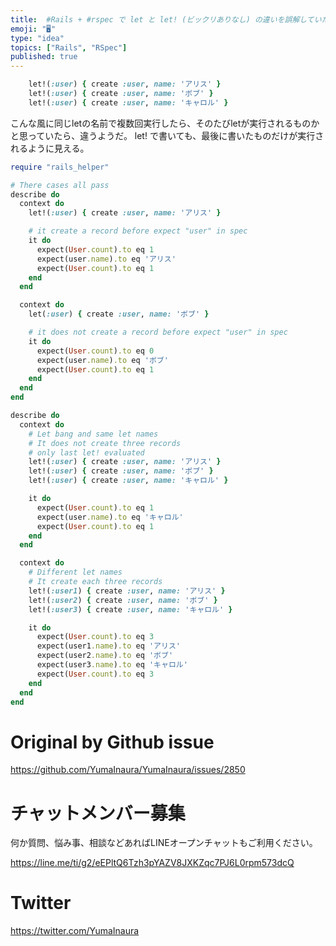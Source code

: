```yaml
---
title:  #Rails + #rspec で let と let! (ビックリありなし) の違いを誤解していた。遅延評価ってなによ？
emoji: "🖥"
type: "idea"
topics: ["Rails", "RSpec"]
published: true
---
```


```rb
    let!(:user) { create :user, name: 'アリス' }
    let!(:user) { create :user, name: 'ボブ' }
    let!(:user) { create :user, name: 'キャロル' }
```

こんな風に同じletの名前で複数回実行したら、そのたびletが実行されるものかと思っていたら、違うようだ。
let! で書いても、最後に書いたものだけが実行されるように見える。

```rb
require "rails_helper"

# There cases all pass
describe do
  context do
    let!(:user) { create :user, name: 'アリス' }

    # it create a record before expect "user" in spec
    it do
      expect(User.count).to eq 1
      expect(user.name).to eq 'アリス'
      expect(User.count).to eq 1
    end
  end

  context do
    let(:user) { create :user, name: 'ボブ' }

    # it does not create a record before expect "user" in spec
    it do
      expect(User.count).to eq 0
      expect(user.name).to eq 'ボブ'
      expect(User.count).to eq 1
    end
  end
end

describe do
  context do
    # Let bang and same let names
    # It does not create three records
    # only last let! evaluated
    let!(:user) { create :user, name: 'アリス' }
    let!(:user) { create :user, name: 'ボブ' }
    let!(:user) { create :user, name: 'キャロル' }

    it do
      expect(User.count).to eq 1
      expect(user.name).to eq 'キャロル'
      expect(User.count).to eq 1
    end
  end

  context do
    # Different let names
    # It create each three records
    let!(:user1) { create :user, name: 'アリス' }
    let!(:user2) { create :user, name: 'ボブ' }
    let!(:user3) { create :user, name: 'キャロル' }

    it do
      expect(User.count).to eq 3
      expect(user1.name).to eq 'アリス'
      expect(user2.name).to eq 'ボブ'
      expect(user3.name).to eq 'キャロル'
      expect(User.count).to eq 3
    end
  end
end

```

# Original by Github issue

https://github.com/YumaInaura/YumaInaura/issues/2850








<!-- Update From Qiita API -->

# チャットメンバー募集


何か質問、悩み事、相談などあればLINEオープンチャットもご利用ください。

https://line.me/ti/g2/eEPltQ6Tzh3pYAZV8JXKZqc7PJ6L0rpm573dcQ





# Twitter


https://twitter.com/YumaInaura


<!-- Update From Qiita API -->


